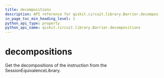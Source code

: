 ```yaml
---
title: decompositions
description: API reference for qiskit.circuit.library.Barrier.decompositions
in_page_toc_min_heading_level: 1
python_api_type: property
python_api_name: qiskit.circuit.library.Barrier.decompositions
---
```


# decompositions

Get the decompositions of the instruction from the SessionEquivalenceLibrary.

